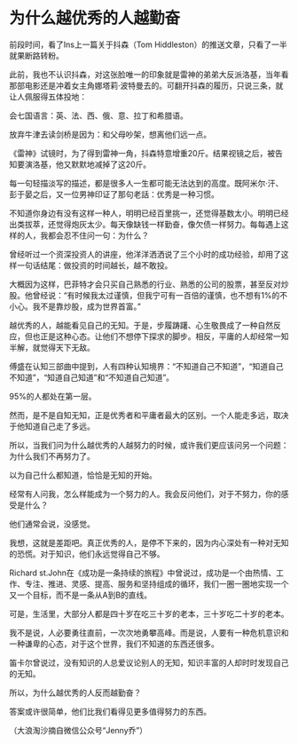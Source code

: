 # 为什么越优秀的人越勤奋

前段时间，看了Ins上一篇关于抖森（Tom Hiddleston）的推送文章，只看了一半就果断路转粉。 

此前，我也不认识抖森，对这张脸唯一的印象就是雷神的弟弟大反派洛基，当年看那部电影还是冲着女主角娜塔莉·波特曼去的。可翻开抖森的履历，只说三条，就让人佩服得五体投地： 

会七国语言：英、法、西、俄、意、拉丁和希腊语。 

放弃牛津去读剑桥是因为：和父母吵架，想离他们远一点。 

《雷神》试镜时，为了得到雷神一角，抖森特意增重20斤。结果视镜之后，被告知要演洛基，他又默默地减掉了这20斤。 

每一句轻描淡写的描述，都是很多人一生都可能无法达到的高度。既阿米尔·汗、彭于晏之后，又一位男神印证了那句老話：优秀是一种习惯。 

不知道你身边有没有这样一种人，明明已经百里挑一，还觉得基数太小。明明已经出类拔萃，还觉得炮灰太少。每天像缺钱一样勤奋，像欠债一样努力。每每遇上这样的人，我都会忍不住问一句：为什么？ 

曾经听过一个资深投资人的讲座，他洋洋洒洒说了三个小时的成功经验，却用了这样一句话结尾：做投资的时间越长，越不敢投。 

大概因为这样，巴菲特才会只买自己熟悉的行业、熟悉的公司的股票，甚至反对炒股。他曾经说：“有时候我太过谨慎，但我宁可有一百倍的谨慎，也不想有1%的不小心。我不是靠炒股，成为世界首富。” 

越优秀的人，越能看见自己的无知。于是，步履踌躇、心生敬畏成了一种自然反应，但也正是这种心态。让他们不想停下探求的脚步。相反，平庸的人却经常一知半解，就觉得天下无敌。 

傅盛在认知三部曲中提到，人有四种认知境界：“不知道自己不知道”，“知道自己不知道”，“知道自己知道”和“不知道自己知道”。 

95%的人都处在第一层。 

然而，是不是自知无知，正是优秀者和平庸者最大的区别。一个人能走多远，取决于他知道自己走了多远。 

所以，当我们问为什么越优秀的人越努力的时候，或许我们更应该问另一个问题：为什么我们不再努力了。 

以为自己什么都知道，恰恰是无知的开始。 

经常有人问我，怎么样能成为一个努力的人。我会反问他们，对于不努力，你的感受是什么？ 

他们通常会说，没感觉。 

我想，这就是差距吧。真正优秀的人，是停不下来的，因为内心深处有一种对无知的恐慌。对于知识，他们永远觉得自己不够。 

Richard st.John在《成功是一条持续的旅程》中曾说过，成功是一个由热情、工作、专注、推进、灵感、提高、服务和坚持组成的循环，我们一圈一圈地实现一个又一个目标，而不是一条从A到B的直线。 

可是，生活里，大部分人都是四十岁在吃三十岁的老本，三十岁吃二十岁的老本。 

我不是说，人必要勇往直前，一次次地勇攀高峰。而是说，人要有一种危机意识和一种谦卑的心态，对于这个世界，我们不知道的东西还很多。 

笛卡尔曾说过，没有知识的人总爱议论别人的无知，知识丰富的人却时时发现自己的无知。 

所以，为什么越优秀的人反而越勤奋？ 

答案或许很简单，他们比我们看得见更多值得努力的东西。 

（大浪淘沙摘自微信公众号“Jenny乔”）